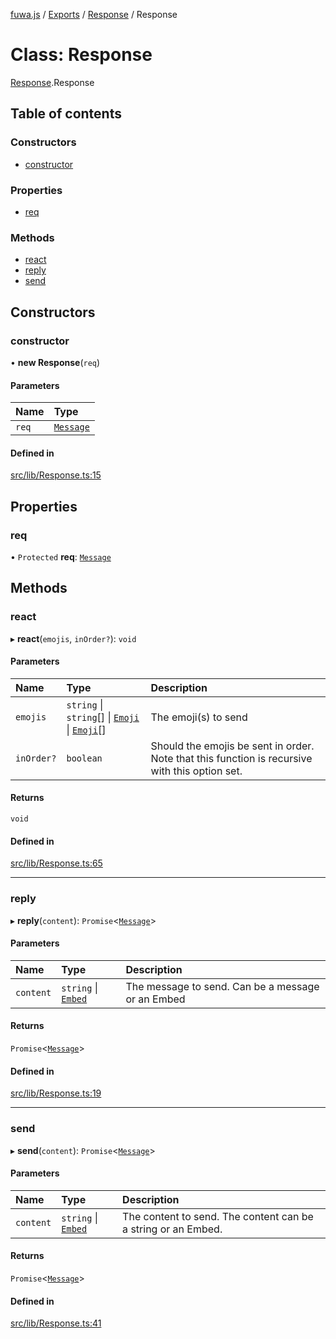 [fuwa.js](../README.md) / [Exports](../modules.md) / [Response](../modules/Response.md) / Response

# Class: Response

[Response](../modules/Response.md).Response

## Table of contents

### Constructors

- [constructor](Response.Response-1.md#constructor)

### Properties

- [req](Response.Response-1.md#req)

### Methods

- [react](Response.Response-1.md#react)
- [reply](Response.Response-1.md#reply)
- [send](Response.Response-1.md#send)

## Constructors

### constructor

• **new Response**(`req`)

#### Parameters

| Name | Type |
| :------ | :------ |
| `req` | [`Message`](../interfaces/_DiscordAPI.Message.md) |

#### Defined in

[src/lib/Response.ts:15](https://github.com/Fuwajs/Fuwa.js/blob/d4e1de5/src/lib/Response.ts#L15)

## Properties

### req

• `Protected` **req**: [`Message`](../interfaces/_DiscordAPI.Message.md)

## Methods

### react

▸ **react**(`emojis`, `inOrder?`): `void`

#### Parameters

| Name | Type | Description |
| :------ | :------ | :------ |
| `emojis` | `string` \| `string`[] \| [`Emoji`](../interfaces/_DiscordAPI.Emoji.md) \| [`Emoji`](../interfaces/_DiscordAPI.Emoji.md)[] | The emoji(s) to send |
| `inOrder?` | `boolean` | Should the emojis be sent in order. Note that this function is recursive with this option set. |

#### Returns

`void`

#### Defined in

[src/lib/Response.ts:65](https://github.com/Fuwajs/Fuwa.js/blob/d4e1de5/src/lib/Response.ts#L65)

___

### reply

▸ **reply**(`content`): `Promise`<[`Message`](discord_Message.Message.md)\>

#### Parameters

| Name | Type | Description |
| :------ | :------ | :------ |
| `content` | `string` \| [`Embed`](discord_Embed.Embed.md) | The message to send. Can be a message or an Embed |

#### Returns

`Promise`<[`Message`](discord_Message.Message.md)\>

#### Defined in

[src/lib/Response.ts:19](https://github.com/Fuwajs/Fuwa.js/blob/d4e1de5/src/lib/Response.ts#L19)

___

### send

▸ **send**(`content`): `Promise`<[`Message`](discord_Message.Message.md)\>

#### Parameters

| Name | Type | Description |
| :------ | :------ | :------ |
| `content` | `string` \| [`Embed`](discord_Embed.Embed.md) | The content to send. The content can be a string or an Embed. |

#### Returns

`Promise`<[`Message`](discord_Message.Message.md)\>

#### Defined in

[src/lib/Response.ts:41](https://github.com/Fuwajs/Fuwa.js/blob/d4e1de5/src/lib/Response.ts#L41)
